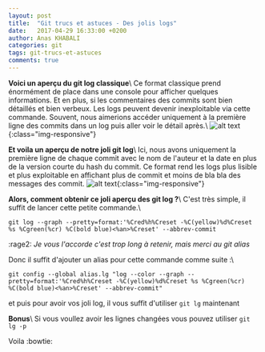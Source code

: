 ```yaml
---
layout: post
title:  "Git trucs et astuces - Des jolis logs"
date:   2017-04-29 16:33:00 +0200
author: Anas KHABALI
categories: git
tags: git-trucs-et-astuces
comments: true
---
```

__Voici un aperçu du git log classique__\\
Ce format classique prend énormément de place dans une console pour afficher quelques informations.
Et en plus, si les commentaires des commits sont bien détaillés et bien verbeux. Les logs peuvent devenir inexploitable via cette commande.
Souvent, nous aimerions accéder uniquement à la première ligne des commits dans un log puis aller voir le détail après.\\
![alt text][git_log_capture]{:class="img-responsive"}

__Et voila un aperçu de notre joli git log__\\
Ici, nous avons uniquement la première ligne de chaque commit avec le nom de l'auteur et la date en plus de la version courte du hash du commit.
Ce format rend les logs plus lisible et plus exploitable en affichant plus de commit et moins de bla bla des messages des commit.
![alt text][git_joli_log_capture]{:class="img-responsive"}

__Alors, comment obtenir ce joli aperçu des git log ?__\\
C'est très simple, il suffit de lancer cette petite commande.\\
```
git log --graph --pretty=format:'%Cred%h%Creset -%C(yellow)%d%Creset %s %Cgreen(%cr) %C(bold blue)<%an>%Creset' --abbrev-commit
```

:rage2: *Je vous l'accorde c'est trop long à retenir, mais merci au git alias*

Donc il suffit d'ajouter un alias pour cette commande comme suite :\\
```
git config --global alias.lg "log --color --graph --pretty=format:'%Cred%h%Creset -%C(yellow)%d%Creset %s %Cgreen(%cr) %C(bold blue)<%an>%Creset' --abbrev-commit"
```

et puis pour avoir vos joli log, il vous suffit d'utiliser `git lg` maintenant

**Bonus**\\
Si vous voullez avoir les lignes changées vous pouvez utiliser `git lg -p`

Voila :bowtie:

[git_log_capture]: {{site.baseurl}}/assets/images/git_log.jpg "git log"
[git_joli_log_capture]: {{site.baseurl}}/assets/images/git_joli_log.jpg "git lg (joli log)"
